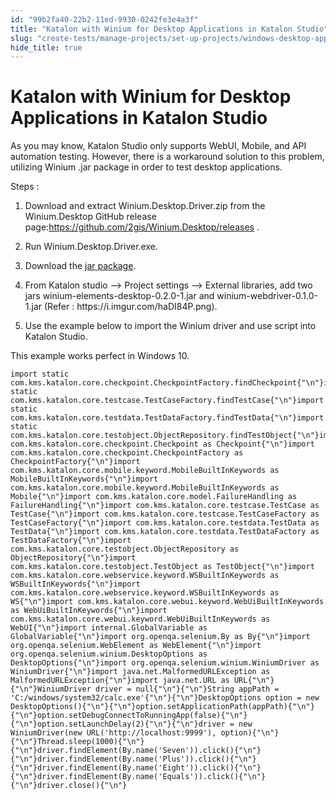 ```yaml
---
id: "99b2fa40-22b2-11ed-9930-0242fe3e4a3f"
title: "Katalon with Winium for Desktop Applications in Katalon Studio"
slug: "create-tests/manage-projects/set-up-projects/windows-desktop-apps-testing/katalon-with-winium-for-desktop-applications-in-katalon-studio"
hide_title: true
---
```


# <a id="id" class="anchor_top_offset"/><a id="ariaid-title1" class="anchor_top_offset"/>Katalon with Winium for Desktop Applications in <span xmlns="http://www.w3.org/1999/xhtml" className="ph">Katalon Studio</span> 

<p xmlns="http://www.w3.org/1999/xhtml" className="p">As you may know, <span className="ph">Katalon Studio</span> only supports WebUI, Mobile, and   API automation testing. However, there is a workaround solution to   this problem, utilizing Winium .jar package in order to test   desktop applications.</p> 
<div xmlns="http://www.w3.org/1999/xhtml" className="p">Steps :<ol className="ol"><li className="li"><p className="p">Download and extract Winium.Desktop.Driver.zip from the Winium.Desktop GitHub release page:<a className="xref j-external-link" href="https://github.com/2gis/Winium.Desktop/releases" target="_blank">https://github.com/2gis/Winium.Desktop/releases</a> .</p></li><li className="li"><p className="p">Run
        Winium.Desktop.Driver.exe.</p></li><li className="li"><p className="p">Download the <a className="xref j-external-link" href="https://jar-download.com/?search_box=com.github.2gis.winium" target="_blank">jar
          package</a>. </p></li><li className="li"><p className="p">From Katalon studio --&gt; Project settings --&gt;
        External libraries, add two jars
        winium-elements-desktop-0.2.0-1.jar and
        winium-webdriver-0.1.0-1.jar (Refer :
        https://i.imgur.com/haDI84P.png).</p></li><li className="li"><p className="p">Use the example below to import
        the Winium driver and use script into Katalon Studio.</p></li></ol> </div>
<p xmlns="http://www.w3.org/1999/xhtml" className="p">This example works perfect in Windows 10.</p> 
<pre xmlns="http://www.w3.org/1999/xhtml" className="pre codeblock"><code>import static com.kms.katalon.core.checkpoint.CheckpointFactory.findCheckpoint{"\n"}import static com.kms.katalon.core.testcase.TestCaseFactory.findTestCase{"\n"}import static com.kms.katalon.core.testdata.TestDataFactory.findTestData{"\n"}import static com.kms.katalon.core.testobject.ObjectRepository.findTestObject{"\n"}import com.kms.katalon.core.checkpoint.Checkpoint as Checkpoint{"\n"}import com.kms.katalon.core.checkpoint.CheckpointFactory as CheckpointFactory{"\n"}import com.kms.katalon.core.mobile.keyword.MobileBuiltInKeywords as MobileBuiltInKeywords{"\n"}import com.kms.katalon.core.mobile.keyword.MobileBuiltInKeywords as Mobile{"\n"}import com.kms.katalon.core.model.FailureHandling as FailureHandling{"\n"}import com.kms.katalon.core.testcase.TestCase as TestCase{"\n"}import com.kms.katalon.core.testcase.TestCaseFactory as TestCaseFactory{"\n"}import com.kms.katalon.core.testdata.TestData as TestData{"\n"}import com.kms.katalon.core.testdata.TestDataFactory as TestDataFactory{"\n"}import com.kms.katalon.core.testobject.ObjectRepository as ObjectRepository{"\n"}import com.kms.katalon.core.testobject.TestObject as TestObject{"\n"}import com.kms.katalon.core.webservice.keyword.WSBuiltInKeywords as WSBuiltInKeywords{"\n"}import com.kms.katalon.core.webservice.keyword.WSBuiltInKeywords as WS{"\n"}import com.kms.katalon.core.webui.keyword.WebUiBuiltInKeywords as WebUiBuiltInKeywords{"\n"}import com.kms.katalon.core.webui.keyword.WebUiBuiltInKeywords as WebUI{"\n"}import internal.GlobalVariable as GlobalVariable{"\n"}import org.openqa.selenium.By as By{"\n"}import org.openqa.selenium.WebElement as WebElement{"\n"}import org.openqa.selenium.winium.DesktopOptions as DesktopOptions{"\n"}import org.openqa.selenium.winium.WiniumDriver as WiniumDriver{"\n"}import java.net.MalformedURLException as MalformedURLException{"\n"}import java.net.URL as URL{"\n"}{"\n"}WiniumDriver driver = null{"\n"}{"\n"}String appPath = 'C:/windows/system32/calc.exe'{"\n"}{"\n"}DesktopOptions option = new DesktopOptions(){"\n"}{"\n"}option.setApplicationPath(appPath){"\n"}{"\n"}option.setDebugConnectToRunningApp(false){"\n"}{"\n"}option.setLaunchDelay(2){"\n"}{"\n"}driver = new WiniumDriver(new URL('http://localhost:9999'), option){"\n"}{"\n"}Thread.sleep(1000){"\n"}{"\n"}driver.findElement(By.name('Seven')).click(){"\n"}{"\n"}driver.findElement(By.name('Plus')).click(){"\n"}{"\n"}driver.findElement(By.name('Eight')).click(){"\n"}{"\n"}driver.findElement(By.name('Equals')).click(){"\n"}{"\n"}driver.close(){"\n"}</code></pre> 
